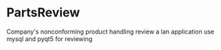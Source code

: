 # PartsReview
Company's nonconforming product handling review
a lan application use mysql and pyqt5 for reviewing
